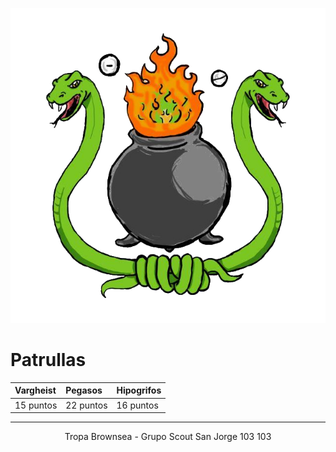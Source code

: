 ![300x300](./img/Alchimist-circle.png)

# Patrullas

| Vargheist    | Pegasos      | Hipogrifos   |
|:-------------|:-------------|:-------------|
| 15 puntos    | 22 puntos    | 16 puntos    |

* * *
<p style="text-align: center;">Tropa Brownsea - Grupo Scout San Jorge 103 103</p>
